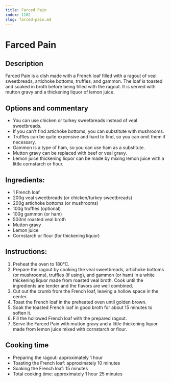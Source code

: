 ```yaml
---
title: Farced Pain
index: 1102
slug: farced-pain.md
---
```


# Farced Pain

## Description
Farced Pain is a dish made with a French loaf filled with a ragout of veal sweetbreads, artichoke bottoms, truffles, and gammon. The loaf is toasted and soaked in broth before being filled with the ragout. It is served with mutton gravy and a thickening liquor of lemon juice.

## Options and commentary
- You can use chicken or turkey sweetbreads instead of veal sweetbreads.
- If you can't find artichoke bottoms, you can substitute with mushrooms.
- Truffles can be quite expensive and hard to find, so you can omit them if necessary.
- Gammon is a type of ham, so you can use ham as a substitute.
- Mutton gravy can be replaced with beef or veal gravy.
- Lemon juice thickening liquor can be made by mixing lemon juice with a little cornstarch or flour.

## Ingredients:
- 1 French loaf
- 200g veal sweetbreads (or chicken/turkey sweetbreads)
- 200g artichoke bottoms (or mushrooms)
- 100g truffles (optional)
- 100g gammon (or ham)
- 500ml roasted veal broth
- Mutton gravy
- Lemon juice
- Cornstarch or flour (for thickening liquor)

## Instructions:
1. Preheat the oven to 180°C.
2. Prepare the ragout by cooking the veal sweetbreads, artichoke bottoms (or mushrooms), truffles (if using), and gammon (or ham) in a white thickening liquor made from roasted veal broth. Cook until the ingredients are tender and the flavors are well combined.
3. Cut out the crumb from the French loaf, leaving a hollow space in the center.
4. Toast the French loaf in the preheated oven until golden brown.
5. Soak the toasted French loaf in good broth for about 15 minutes to soften it.
6. Fill the hollowed French loaf with the prepared ragout.
7. Serve the Farced Pain with mutton gravy and a little thickening liquor made from lemon juice mixed with cornstarch or flour.

## Cooking time
- Preparing the ragout: approximately 1 hour
- Toasting the French loaf: approximately 10 minutes
- Soaking the French loaf: 15 minutes
- Total cooking time: approximately 1 hour 25 minutes